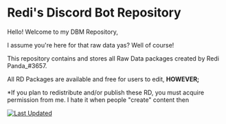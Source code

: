 # Redi's Discord Bot Repository

Hello! Welcome to my DBM Repository,

I assume you're here for that raw data yas? Well of course!

This repository contains and stores all Raw Data packages created by Redi Panda_#3657.

All RD Packages are available and free for users to edit, **HOWEVER;**

*If you plan to redistribute and/or publish these RD, you must acquire permission from me. I hate it when people "create" content
then

[![Last Updated](https://img.shields.io/badge/Last%20Updated-24%2F6-blueviolet.svg?style=for-the-badge)](https://github.com/RediPanda/discord-bot-projects/commits/master)